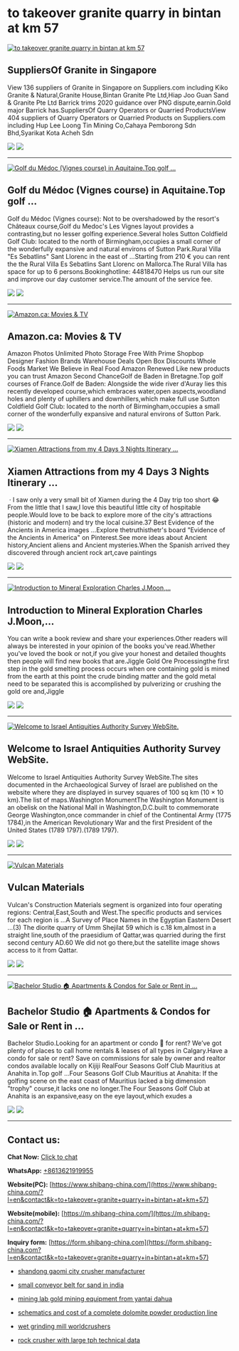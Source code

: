 # to takeover granite quarry in bintan at km 57

<a href="https://swt.shibang-china.com/?l=en&img&k=to+takeover+granite+quarry+in+bintan+at+km+57" target="_blank">![to takeover granite quarry in bintan at km 57](http://static.shibang-china.com/all-800x300/286.jpg)</a>

## SuppliersOf Granite in Singapore
View 136 suppliers of Granite in Singapore on Suppliers.com including Kiko Granite &amp; Natural,Granite House,Bintan Granite Pte Ltd,Hiap Joo Guan Sand &amp; Granite Pte Ltd Barrick trims 2020 guidance over PNG dispute,earnin.Gold major Barrick has.SuppliersOf Quarry Operators or Quarried ProductsView 404 suppliers of Quarry Operators or Quarried Products on Suppliers.com including Hup Lee Loong Tin Mining Co,Cahaya Pemborong Sdn Bhd,Syarikat Kota Acheh Sdn


<a href="https://whatsapp.shibangsoft.com/WhatsApp.php" target="_blank" title="WhatsApp">![](http://static.shibang-china.com/icon/whatsapp.png)</a> <a href="https://swt.shibang-china.com/?l=en&icon&k=to+takeover+granite+quarry+in+bintan+at+km+57" target="_blank">![](http://static.shibang-china.com/icon/chat-en.png)</a>

---

<a href="https://swt.shibang-china.com/?l=en&img&k=to+takeover+granite+quarry+in+bintan+at+km+57" target="_blank">![Golf du M&#233;doc (Vignes course) in Aquitaine.Top golf …](http://static.shibang-china.com/all-800x300/1359.jpg)</a>

## Golf du M&#233;doc (Vignes course) in Aquitaine.Top golf …
Golf du M&#233;doc (Vignes course): Not to be overshadowed by the resort's Ch&#226;teaux course,Golf du Medoc's Les Vignes layout provides a contrasting,but no lesser golfing experience.Several holes Sutton Coldfield Golf Club: located to the north of Birmingham,occupies a small corner of the wonderfully expansive and natural environs of Sutton Park.Rural Villa &quot;Es Sebatlins&quot; Sant Llorenc in the east of …Starting from 210 € you can rent the the Rural Villa Es Sebatlins Sant Llorenc on Mallorca.The Rural Villa has space for up to 6 persons.Bookinghotline: 44818470 Helps us run our site and improve our day customer service.The amount of the service fee.


<a href="https://whatsapp.shibangsoft.com/WhatsApp.php" target="_blank" title="WhatsApp">![](http://static.shibang-china.com/icon/whatsapp.png)</a> <a href="https://swt.shibang-china.com/?l=en&icon&k=to+takeover+granite+quarry+in+bintan+at+km+57" target="_blank">![](http://static.shibang-china.com/icon/chat-en.png)</a>

---

<a href="https://swt.shibang-china.com/?l=en&img&k=to+takeover+granite+quarry+in+bintan+at+km+57" target="_blank">![Amazon.ca: Movies &amp; TV](http://static.shibang-china.com/all-800x300/710.jpg)</a>

## Amazon.ca: Movies &amp; TV
Amazon Photos Unlimited Photo Storage Free With Prime Shopbop Designer Fashion Brands Warehouse Deals Open Box Discounts Whole Foods Market We Believe in Real Food Amazon Renewed Like new products you can trust Amazon Second ChanceGolf de Baden in Bretagne.Top golf courses of France.Golf de Baden: Alongside the wide river d'Auray lies this recently developed course,which embraces water,open aspects,woodland holes and plenty of uphillers and downhillers,which make full use Sutton Coldfield Golf Club: located to the north of Birmingham,occupies a small corner of the wonderfully expansive and natural environs of Sutton Park.


<a href="https://whatsapp.shibangsoft.com/WhatsApp.php" target="_blank" title="WhatsApp">![](http://static.shibang-china.com/icon/whatsapp.png)</a> <a href="https://swt.shibang-china.com/?l=en&icon&k=to+takeover+granite+quarry+in+bintan+at+km+57" target="_blank">![](http://static.shibang-china.com/icon/chat-en.png)</a>

---

<a href="https://swt.shibang-china.com/?l=en&img&k=to+takeover+granite+quarry+in+bintan+at+km+57" target="_blank">![Xiamen Attractions from my 4 Days 3 Nights Itinerary …](http://static.shibang-china.com/all-800x300/437.jpg)</a>

## Xiamen Attractions from my 4 Days 3 Nights Itinerary …
&nbsp;&#0183;&#32;I saw only a very small bit of Xiamen during the 4 Day trip too short 😂 From the little that I saw,I love this beautiful little city of hospitable people.Would love to be back to explore more of the city's attractions (historic and modern) and try the local cuisine.37 Best Evidence of the Ancients in America images …Explore thetruthisthetr's board &quot;Evidence of the Ancients in America&quot; on Pinterest.See more ideas about Ancient history,Ancient aliens and Ancient mysteries.When the Spanish arrived they discovered through ancient rock art,cave paintings


<a href="https://whatsapp.shibangsoft.com/WhatsApp.php" target="_blank" title="WhatsApp">![](http://static.shibang-china.com/icon/whatsapp.png)</a> <a href="https://swt.shibang-china.com/?l=en&icon&k=to+takeover+granite+quarry+in+bintan+at+km+57" target="_blank">![](http://static.shibang-china.com/icon/chat-en.png)</a>

---

<a href="https://swt.shibang-china.com/?l=en&img&k=to+takeover+granite+quarry+in+bintan+at+km+57" target="_blank">![Introduction to Mineral Exploration Charles J.Moon,…](http://static.shibang-china.com/all-800x300/1314.jpg)</a>

## Introduction to Mineral Exploration Charles J.Moon,…
You can write a book review and share your experiences.Other readers will always be interested in your opinion of the books you've read.Whether you've loved the book or not,if you give your honest and detailed thoughts then people will find new books that are.Jiggle Gold Ore Processingthe first step in the gold smelting process occurs when ore containing gold is mined from the earth at this point the crude binding matter and the gold metal need to be separated this is accomplished by pulverizing or crushing the gold ore and,Jiggle


<a href="https://whatsapp.shibangsoft.com/WhatsApp.php" target="_blank" title="WhatsApp">![](http://static.shibang-china.com/icon/whatsapp.png)</a> <a href="https://swt.shibang-china.com/?l=en&icon&k=to+takeover+granite+quarry+in+bintan+at+km+57" target="_blank">![](http://static.shibang-china.com/icon/chat-en.png)</a>

---

<a href="https://swt.shibang-china.com/?l=en&img&k=to+takeover+granite+quarry+in+bintan+at+km+57" target="_blank">![Welcome to Israel Antiquities Authority Survey WebSite.](http://static.shibang-china.com/all-800x300/1422.jpg)</a>

## Welcome to Israel Antiquities Authority Survey WebSite.
Welcome to Israel Antiquities Authority Survey WebSite.The sites documented in the Archaeological Survey of Israel are published on the website where they are displayed in survey squares of 100 sq km (10 &#215; 10 km).The list of maps.Washington MonumentThe Washington Monument is an obelisk on the National Mall in Washington,D.C.built to commemorate George Washington,once commander in chief of the Continental Army (1775 1784),in the American Revolutionary War and the first President of the United States (1789 1797).(1789 1797).


<a href="https://whatsapp.shibangsoft.com/WhatsApp.php" target="_blank" title="WhatsApp">![](http://static.shibang-china.com/icon/whatsapp.png)</a> <a href="https://swt.shibang-china.com/?l=en&icon&k=to+takeover+granite+quarry+in+bintan+at+km+57" target="_blank">![](http://static.shibang-china.com/icon/chat-en.png)</a>

---

<a href="https://swt.shibang-china.com/?l=en&img&k=to+takeover+granite+quarry+in+bintan+at+km+57" target="_blank">![Vulcan Materials](http://static.shibang-china.com/all-800x300/1251.jpg)</a>

## Vulcan Materials
Vulcan's Construction Materials segment is organized into four operating regions: Central,East,South and West.The specific products and services for each region is …A Survey of Place Names in the Egyptian Eastern Desert …(3) The diorite quarry of Umm Shejilat 59 which is c.18 km,almost in a straight line,south of the praesidium of Qattar,was quarried during the first second century AD.60 We did not go there,but the satellite image shows access to it from Qattar.


<a href="https://whatsapp.shibangsoft.com/WhatsApp.php" target="_blank" title="WhatsApp">![](http://static.shibang-china.com/icon/whatsapp.png)</a> <a href="https://swt.shibang-china.com/?l=en&icon&k=to+takeover+granite+quarry+in+bintan+at+km+57" target="_blank">![](http://static.shibang-china.com/icon/chat-en.png)</a>

---

<a href="https://swt.shibang-china.com/?l=en&img&k=to+takeover+granite+quarry+in+bintan+at+km+57" target="_blank">![Bachelor Studio 🏠 Apartments &amp; Condos for Sale or Rent in …](http://static.shibang-china.com/all-800x300/450.jpg)</a>

## Bachelor Studio 🏠 Apartments &amp; Condos for Sale or Rent in …
Bachelor Studio.Looking for an apartment or condo 🏢 for rent? We’ve got plenty of places to call home rentals &amp; leases of all types in Calgary.Have a condo for sale or rent? Save on commissions for sale by owner and realtor condos available locally on Kijiji RealFour Seasons Golf Club Mauritius at Anahita in.Top golf …Four Seasons Golf Club Mauritius at Anahita: If the golfing scene on the east coast of Mauritius lacked a big dimension &quot;trophy&quot; course,it lacks one no longer.The Four Seasons Golf Club at Anahita is an expansive,easy on the eye layout,which exudes a


<a href="https://whatsapp.shibangsoft.com/WhatsApp.php" target="_blank" title="WhatsApp">![](http://static.shibang-china.com/icon/whatsapp.png)</a> <a href="https://swt.shibang-china.com/?l=en&icon&k=to+takeover+granite+quarry+in+bintan+at+km+57" target="_blank">![](http://static.shibang-china.com/icon/chat-en.png)</a>

---
## Contact us:

**Chat Now:** [Click to chat](https://swt.shibang-china.com?l=en&contact&k=to+takeover+granite+quarry+in+bintan+at+km+57)

**WhatsApp:**  [+8613621919955](https://whatsapp.shibangsoft.com/WhatsApp.php)

**Website(PC):** [https://www.shibang-china.com/](https://www.shibang-china.com/?l=en&contact&k=to+takeover+granite+quarry+in+bintan+at+km+57)

**Website(mobile):** [https://m.shibang-china.com/](https://m.shibang-china.com/?l=en&contact&k=to+takeover+granite+quarry+in+bintan+at+km+57)

**Inquiry form:** [https://form.shibang-china.com](https://form.shibang-china.com?l=en&contact&k=to+takeover+granite+quarry+in+bintan+at+km+57)

* [shandong gaomi city crusher manufacturer](../135/shandong%20gaomi%20city%20crusher%20manufacturer.md)

* [small conveyor belt for sand in india](../130/small%20conveyor%20belt%20for%20sand%20in%20india.md)

* [mining lab gold mining equipment from yantai dahua](../138/mining%20lab%20gold%20mining%20equipment%20from%20yantai%20dahua.md)

* [schematics and cost of a complete dolomite powder production line](../134/schematics%20and%20cost%20of%20a%20complete%20dolomite%20powder%20production%20line.md)

* [wet grinding mill worldcrushers](../137/wet%20grinding%20mill%20worldcrushers.md)

* [rock crusher with large tph technical data](../131/rock%20crusher%20with%20large%20tph%20technical%20data.md)
